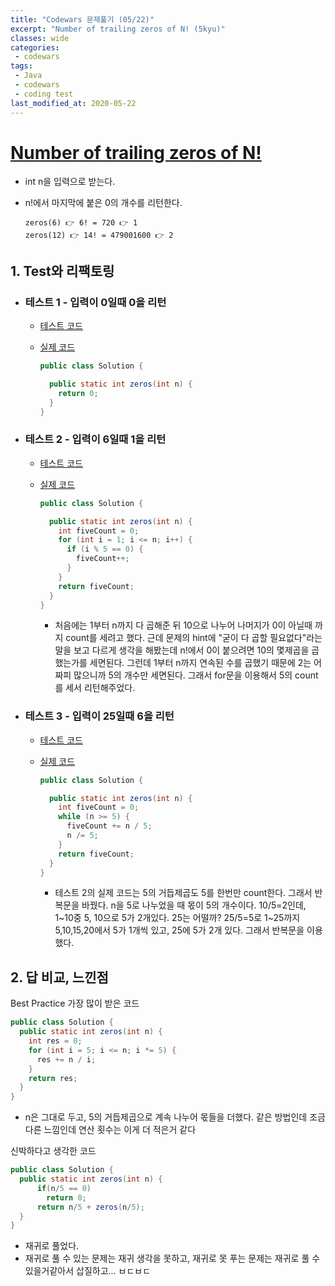 ```yaml
---
title: "Codewars 문제풀기 (05/22)"
excerpt: "Number of trailing zeros of N! (5kyu)"
classes: wide
categories:
 - codewars
tags:
 - Java
 - codewars
 - coding test
last_modified_at: 2020-05-22
---
```




# [Number of trailing zeros of N!](https://www.codewars.com/kata/52f787eb172a8b4ae1000a34/train/java)

* int n을 입력으로 받는다.

* n!에서 마지막에 붙은 0의 개수를 리턴한다.

  ``` 
  zeros(6) 👉 6! = 720 👉 1
  zeros(12) 👉 14! = 479001600 👉 2
  ```
  
  

## 1. Test와 리팩토링

* ### 테스트 1 - 입력이 0일때 0을 리턴

  * [테스트 코드](https://github.com/JinHoooooou/codeWarsChallenge/commit/c297b7a41cfdb17a5e1eba6492cfa66696678113)

  * [실제 코드](https://github.com/JinHoooooou/codeWarsChallenge/commit/ca7b5efc8781e67808a7d883d182319907dff47f)

    ```java
    public class Solution {
    
      public static int zeros(int n) {
        return 0;
      }
    }
    ```

    

* ### 테스트 2 - 입력이 6일때 1을 리턴

  * [테스트 코드](https://github.com/JinHoooooou/codeWarsChallenge/commit/dfef85524626afb75311ff430ae314c8e399c6f0)

  * [실제 코드](https://github.com/JinHoooooou/codeWarsChallenge/commit/6076474afdbb8f55882e605463d43ea0e752f851)

    ```java
    public class Solution {
    
      public static int zeros(int n) {
        int fiveCount = 0;
        for (int i = 1; i <= n; i++) {
          if (i % 5 == 0) {
            fiveCount++;
          }
        }
        return fiveCount;
      }
    }
    ```
    
    * 처음에는 1부터 n까지 다 곱해준 뒤 10으로 나누어 나머지가 0이 아닐때 까지 count를 세려고 했다. 근데 문제의 hint에 "굳이 다 곱할 필요없다"라는 말을 보고 다르게 생각을 해봤는데 n!에서 0이 붙으려면 10의 몇제곱을 곱했는가를 세면된다. 그런데 1부터 n까지 연속된 수를 곱했기 때문에 2는 어짜피 많으니까 5의 개수만 세면된다. 그래서 for문을 이용해서 5의 count를 세서 리턴해주었다.
    
  
* ### 테스트 3 - 입력이 25일때 6을 리턴

  * [테스트 코드](https://github.com/JinHoooooou/codeWarsChallenge/commit/b1d4e013df9750f19d0c638a7011e6e41e9a4ae3)

  * [실제 코드](https://github.com/JinHoooooou/codeWarsChallenge/commit/1e22483808b18a7fc68e5628388621199ead7042)

    ```java
    public class Solution {
    
      public static int zeros(int n) {
        int fiveCount = 0;
        while (n >= 5) {
          fiveCount += n / 5;
          n /= 5;
        }
        return fiveCount;
      }
    }
    ```

    * 테스트 2의 실제 코드는 5의 거듭제곱도 5를 한번만 count한다. 그래서 반복문을 바꿨다.  n을 5로 나누었을 때 몫이 5의 개수이다. 10/5=2인데, 1~10중 5, 10으로 5가 2개있다. 25는 어떨까? 25/5=5로 1~25까지 5,10,15,20에서 5가 1개씩 있고, 25에 5가 2개 있다. 그래서 반복문을 이용했다. 


## 2. 답 비교, 느낀점

Best Practice 가장 많이 받은 코드

```java
public class Solution {
  public static int zeros(int n) {
    int res = 0;
    for (int i = 5; i <= n; i *= 5) {
      res += n / i;
    }
    return res;
  }
}
```

* n은 그대로 두고, 5의 거듭제곱으로 계속 나누어 몫들을 더했다. 같은 방법인데 조금 다른 느낌인데 연산 횟수는 이게 더 적은거 같다

신박하다고 생각한 코드

```java
public class Solution {
  public static int zeros(int n) {
      if(n/5 == 0)
        return 0;
      return n/5 + zeros(n/5);
  }
}
```

* 재귀로 풀었다. 
* 재귀로 풀 수 있는 문제는 재귀 생각을 못하고, 재귀로 못 푸는 문제는 재귀로 풀 수 있을거같아서 삽질하고... ㅂㄷㅂㄷ

